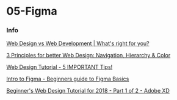 # 05-Figma

### Info

[Web Design vs Web Development | What's right for you?]()

[3 Principles for better Web Design: Navigation, Hierarchy & Color](https://youtu.be/GJN7TemsZtY)

[Web Design Tutorial - 5 IMPORTANT Tips!](https://www.youtube.com/watch?v=z-xkbNLIB5w)

[Intro to Figma - Beginners guide to Figma Basics](https://www.youtube.com/watch?v=jk1T0CdLxwU)

[Beginner's Web Design Tutorial for 2018 - Part 1 of 2 - Adobe XD](https://youtu.be/alswD2tCc_Q)
